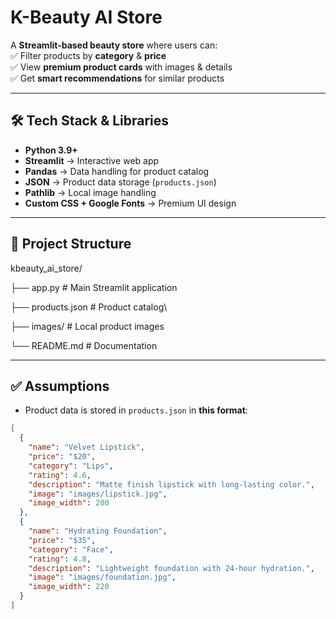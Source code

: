 # K-Beauty AI Store

A **Streamlit-based beauty store** where users can:  
✅ Filter products by **category** & **price**  
✅ View **premium product cards** with images & details  
✅ Get **smart recommendations** for similar products  

---

## 🛠️ Tech Stack & Libraries  

- **Python 3.9+**  
- **Streamlit** → Interactive web app  
- **Pandas** → Data handling for product catalog  
- **JSON** → Product data storage (`products.json`)  
- **Pathlib** → Local image handling  
- **Custom CSS + Google Fonts** → Premium UI design  

---

## 📂 Project Structure  

kbeauty_ai_store/

├── app.py # Main Streamlit application

├── products.json # Product catalog\

├── images/ # Local product images

└── README.md # Documentation


---

## ✅ Assumptions  

- Product data is stored in `products.json` in **this format**:  

```json
[
  {
    "name": "Velvet Lipstick",
    "price": "$20",
    "category": "Lips",
    "rating": 4.6,
    "description": "Matte finish lipstick with long-lasting color.",
    "image": "images/lipstick.jpg",
    "image_width": 200
  },
  {
    "name": "Hydrating Foundation",
    "price": "$35",
    "category": "Face",
    "rating": 4.8,
    "description": "Lightweight foundation with 24-hour hydration.",
    "image": "images/foundation.jpg",
    "image_width": 220
  }
]
